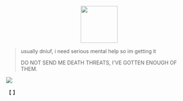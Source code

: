 
  <p align="center">
 <img width="100" height="100" src="[download (1)](https://github.com/user-attachments/assets/050d4073-066f-4b85-81d1-ac2191e82f1e)">
   

> usually dniuf, i need serious mental help so im getting it
>
> DO NOT SEND ME DEATH THREATS, I'VE GOTTEN ENOUGH OF THEM.




![](https://komarev.com/ghpvc/?username=ELLERN4TE&color=000000&label=MYHATE&style=for-the-badge)

【    】　



